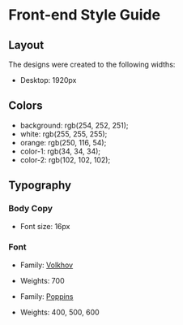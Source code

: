 # Front-end Style Guide

## Layout

The designs were created to the following widths:

- Desktop: 1920px

## Colors

- background: rgb(254, 252, 251);
- white: rgb(255, 255, 255);
- orange: rgb(250, 116, 54);
- color-1: rgb(34, 34, 34);
- color-2: rgb(102, 102, 102);

## Typography

### Body Copy

- Font size: 16px

### Font

- Family: [Volkhov](https://fonts.google.com/specimen/Volkhov)
- Weights: 700

- Family: [Poppins](https://fonts.google.com/specimen/Poppins)
- Weights: 400, 500, 600
